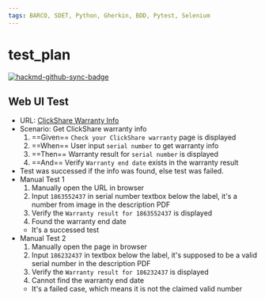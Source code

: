 ```yaml
---
tags: BARCO, SDET, Python, Gherkin, BDD, Pytest, Selenium
---
```

# test_plan

[![hackmd-github-sync-badge](https://hackmd.io/7_s1PVUcSZmWB480MVy85Q/badge)](https://hackmd.io/7_s1PVUcSZmWB480MVy85Q)

## Web UI Test
- URL: [ClickShare Warranty Info](https://www.barco.com/en/clickshare/support/warranty-info)
- Scenario: Get ClickShare warranty info
    1. ==Given== `Check your ClickShare warranty` page is displayed
    2. ==When== User input `serial number` to get warranty info
    3. ==Then== Warranty result for `serial number` is displayed
    4. ==And== Verify `Warranty end date` exists in the warranty result
- Test was successed if the info was found, else test was failed.
- Manual Test 1
    1. Manually open the URL in browser
    2. Input `1863552437` in serial number textbox below the label, it's a number from image in the description PDF
    3. Verify the `Warranty result for 1863552437` is displayed
    4. Found the warranty end date
    - It's a successed test
- Manual Test 2
    1. Manually open the page in browser
    2. Input `186232437` in textbox below the label, it's supposed to be a valid serial number in the description PDF
    3. Verify the `Warranty result for 186232437` is displayed
    4. Cannot find the warranty end date
    - It's a failed case, which means it is not the claimed valid number

